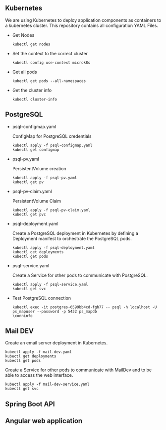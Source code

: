 ## Kubernetes
We are using Kubernetes to deploy application components as containers to a kubernetes cluster. This repository contains all configuration YAML Files.
- Get Nodes
    ```
    kubectl get nodes
    ```
- Set the context to the correct cluster
    ```
    kubectl config use-context microk8s
    ```
- Get all pods
    ```
    kubectl get pods --all-namespaces
    ```
- Get the cluster info
    ```
    kubectl cluster-info
    ```
## PostgreSQL
- psql-configmap.yaml

    ConfigMap for PostgreSQL credentials
    ```
    kubectl apply -f psql-configmap.yaml
    kubectl get configmap
    ```

- psql-pv.yaml

    PersistentVolume creation
    ```
    kubectl apply -f psql-pv.yaml
    kubectl get pv
    ```

- psql-pv-claim.yaml

    PersistentVolume Claim
    ```
    kubectl apply -f psql-pv-claim.yaml
    kubectl get pvc
    ```

- psql-deployment.yaml

    Create a PostgreSQL deployment in Kubernetes by defining a Deployment manifest to orchestrate the PostgreSQL pods.
    ```
    kubectl apply -f psql-deployment.yaml
    kubectl get deployments
    kubectl get pods
    ```

- psql-service.yaml

    Create a Service for other pods to communicate with PostgreSQL.
    ```
    kubectl apply -f psql-service.yaml
    kubectl get svc
    ```

- Test PostgreSQL connection
    ```
    kubectl exec -it postgres-6599bb4cd-fgh77 -- psql -h localhost -U ps_mapuser --password -p 5432 ps_mapdb
    \conninfo
    ```

## Mail DEV
Create an email server deployment in Kubernetes.

```
kubectl apply -f mail-dev.yaml
kubectl get deployments
kubectl get pods
```

Create a Service for other pods to communicate with MailDev and to be able to access the web interface.

```
kubectl apply -f mail-dev-service.yaml
kubectl get svc
```
## Spring Boot API

## Angular web application
